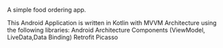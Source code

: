 A simple food ordering app.

This Android Application is written in Kotlin with MVVM Architecture using the following libraries:
Android Architecture Components (ViewModel, LiveData,Data Binding)
Retrofit
Picasso
